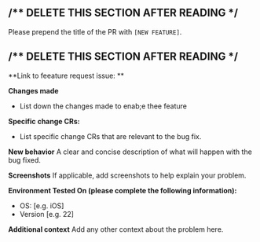 ## /** DELETE THIS SECTION AFTER READING */
Please prepend the title of the PR with `[NEW FEATURE]`.
## /** DELETE THIS SECTION AFTER READING */



**Link to feeature request issue: ** 

**Changes made**
* List down the changes made to enab;e thee feature

**Specific change CRs:**
* List specific change CRs that are relevant to the bug fix.

**New behavior**
A clear and concise description of what will happen with the bug fixed.

**Screenshots**
If applicable, add screenshots to help explain your problem.

**Environment Tested On (please complete the following information):**
 - OS: [e.g. iOS]
 - Version [e.g. 22]

**Additional context**
Add any other context about the problem here.
